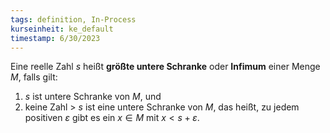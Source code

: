 ```yaml
---
tags: definition, In-Process
kurseinheit: ke_default
timestamp: 6/30/2023
---
```


Eine reelle Zahl $s$ heißt **größte untere Schranke** oder **Infimum** einer Menge $M$, falls gilt:
1. $s$ ist untere Schranke von $M$, und
2. keine Zahl > $s$ ist eine untere Schranke von $M$, das heißt, zu jedem positiven $\varepsilon$ gibt es ein $x \in M$ mit $x < s+\varepsilon$.

